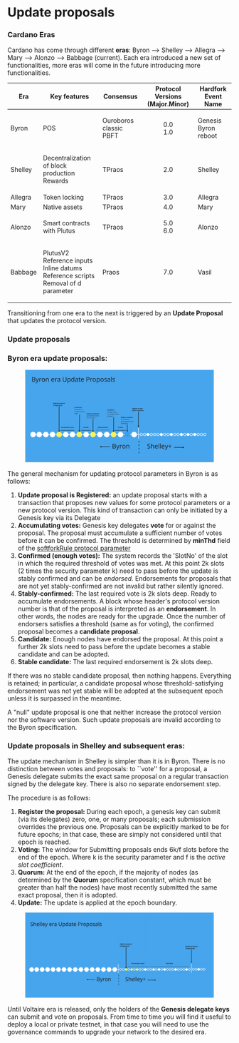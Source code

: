 # Update proposals

### Cardano Eras

Cardano has come through different **eras**: Byron --> Shelley --> Allegra --> Mary --> Alonzo --> Babbage (current). Each era introduced a new set of functionalities, more eras will come in the future introducing more functionalities.

| Era     | Key features                                                                                        | Consensus                        | Protocol Versions (Major.Minor) | Hardfork Event Name            |
| ------- | --------------------------------------------------------------------------------------------------- | -------------------------------- | :-----------------------------: | ------------------------------ |
| Byron   | POS                                                                                                 | <p>Ouroboros classic<br>PBFT</p> |        <p>0.0<br>1.0</p>        | <p>Genesis<br>Byron reboot</p> |
| Shelley | <p>Decentralization of block production<br>Rewards</p>                                              | TPraos                           |               2.0               | Shelley                        |
| Allegra | Token locking                                                                                       | TPraos                           |               3.0               | Allegra                        |
| Mary    | Native assets                                                                                       | TPraos                           |               4.0               | Mary                           |
| Alonzo  | Smart contracts with Plutus                                                                         | TPraos                           |        <p>5.0<br>6.0</p>        | Alonzo                         |
| Babbage | <p>PlutusV2<br>Reference inputs<br>Inline datums<br>Reference scripts<br>Removal of d parameter</p> | Praos                            |               7.0               | Vasil                          |

Transitioning from one era to the next is triggered by an **Update Proposal** that updates the protocol version.

### Update proposals

### Byron era update proposals:

<figure><img src=".gitbook/assets/Screen Shot 2022-12-06 at 9.57.28.png" alt=""><figcaption></figcaption></figure>

The general mechanism for updating protocol parameters in Byron is as follows:

1. **Update proposal is Registered:** an update proposal starts with a transaction that proposes new values for some protocol parameters or a new protocol version. This kind of transaction can only be initiated by a Genesis key via its Delegate
2. **Accumulating votes:** Genesis key delegates **vote** for or against the proposal. The proposal must accumulate a sufficient number of votes before it can be confirmed. The threshold is determined by **minThd** field of the [softforkRule protocol parameter](https://github.com/input-output-hk/cardano-ledger/blob/2a0abd500b9e01efe6dc47146fa8b805ef9ef307/eras/byron/ledger/impl/src/Cardano/Chain/Update/SoftforkRule.hs#L24)
3. **Confirmed (enough votes):** The system records the 'SlotNo' of the slot in which the required threshold of votes was met. At this point 2k slots (2 times the security parameter k) need to pass before the update is stably confirmed and can be _endorsed_. Endorsements for proposals that are not yet stably-confirmed are not invalid but rather silently ignored.
4. **Stably-confirmed:** The last required vote is 2k slots deep. Ready to accumulate endorsements. A block whose header's protocol version number is that of the proposal is interpreted as an **endorsement**. In other words, the nodes are ready for the upgrade. Once the number of endorsers satisfies a threshold (same as for voting), the confirmed proposal becomes a **candidate proposal**.
5. **Candidate:** Enough nodes have endorsed the proposal. At this point a further 2k slots need to pass before the update becomes a stable candidate and can be adopted.
6. **Stable candidate:** The last required endorsement is 2k slots deep.

If there was no stable candidate proposal, then nothing happens. Everything is retained; in particular, a candidate proposal whose threshold-satisfying endorsement was not yet stable will be adopted at the subsequent epoch unless it is surpassed in the meantime.

A "null" update proposal is one that neither increase the protocol version nor the software version. Such update proposals are invalid according to the Byron specification.

### Update proposals in Shelley and subsequent eras:

The update mechanism in Shelley is simpler than it is in Byron. There is no distinction between votes and proposals: to \`\`vote'' for a proposal, a Genesis delegate submits the exact same proposal on a regular transaction signed by the delegate key. There is also no separate endorsement step.

The procedure is as follows:

1. **Register the proposal:** During each epoch, a genesis key can submit (via its delegates) zero, one, or many proposals; each submission overrides the previous one. Proposals can be explicitly marked to be for future epochs; in that case, these are simply not considered until that epoch is reached.
2. **Voting:** The window for Submitting proposals ends 6k/f slots before the end of the epoch. Where k is the security parameter and f is the _active slot coefficient_.
3. **Quorum:** At the end of the epoch, if the majority of nodes (as determined by the **Quorum** specification constant, which must be greater than half the nodes) have most recently submitted the same exact proposal, then it is adopted.
4. **Update:** The update is applied at the epoch boundary.

<figure><img src=".gitbook/assets/Screen Shot 2022-12-06 at 10.06.41.png" alt=""><figcaption></figcaption></figure>

Until Voltaire era is released, only the holders of the **Genesis delegate keys** can submit and vote on proposals. From time to time you will find it useful to deploy a local or private testnet, in that case you will need to use the governance commands to upgrade your network to the desired era.&#x20;
